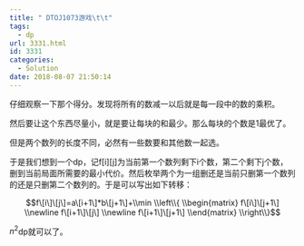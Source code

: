 ```yaml
---
title: " DTOJ1073游戏\t\t"
tags:
  - dp
url: 3331.html
id: 3331
categories:
  - Solution
date: 2018-08-07 21:50:14
---
```


仔细观察一下那个得分。发现将所有的数减一以后就是每一段中的数的乘积。

然后要让这个东西尽量小，就是要让每块的和最少。那么每块的个数是1最优了。

但是两个数列的长度不同，必然有一些数要和其他数一起选。

于是我们想到一个dp，记f\[i\]\[j\]为当前第一个数列剩下i个数，第二个剩下j个数，删到当前局面所需要的最小代价。然后枚举两个为一组删还是当前只删第一个数列的还是只删第二个数列的。于是可以写出如下转移：

$$f\[i\]\[j\]=a\[i+1\]*b\[j+1\]+\\min \\left\\{ \\begin{matrix} f\[i\]\[j+1\] \\newline f\[i+1\]\[j\] \\newline f\[i+1\]\[j+1\] \\end{matrix} \\right\\}$$

$n^2$dp就可以了。